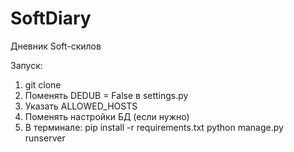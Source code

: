 # SoftDiary
Дневник Soft-скилов

Запуск:
1. git clone 
1. Поменять DEDUB = False в settings.py
2. Указать ALLOWED_HOSTS
3. Поменять настройки БД (если нужно)
4. В терминале:
pip install -r requirements.txt
python manage.py runserver
